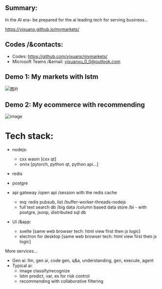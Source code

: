 ## Summary:
In the AI era- be prepared for the ai leading tech for serving business...

https://yixuanx.github.io/mymarkets/


## Codes /&contacts:
* Codes: https://github.com/yixuanx/mymarkets/
* Microsoft Teams /&email: yixuanxu_0_0@outlook.com


## Demo 1: My markets with lstm
<img alt="图片" src="https://github.com/user-attachments/assets/31e41ff1-087d-4b11-a1c8-4eea0ae3b29d" />



## Demo 2: My ecommerce with recommending
<img alt="image" src="https://github.com/user-attachments/assets/417c09d6-8d73-4ce6-b3a4-f907e52bc311" />



# Tech stack:
  * nodejs:
    * cxx wasm [cxx qt]
    * onnx [pytorch, python qt, python api...]
  
  * redis
  * postgre
  * api gateway /open api /session with the redis cache
    * mq: redis pubsub, list  /buffer-worker-threads-nodejs
    * full text search db /big data /column based data store /bi  - with postgre, jsonp, distributed sql db
  
  * UI /&app:
    * svelte [same web browser tech: html view first then js logic]
    * electron for desktop [same web browser tech: html view first then js logic]


More services...
- Gen ai: llm, gen ai, code gen, q&a, understanding, gen, execute, agent 
- Typical ai:
  - image classify/recognize
  - lstm predict, var, es for risk control
  - recommending with collaborative filtering
